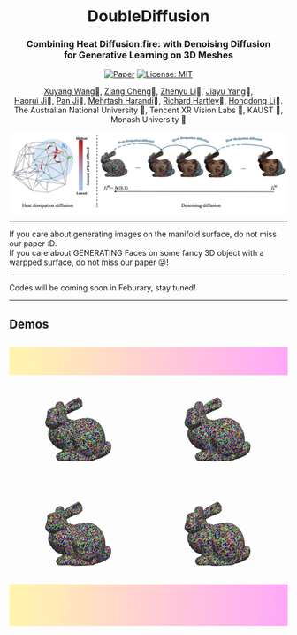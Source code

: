 
<div align="center">
<h1>DoubleDiffusion </h1>
<h3>Combining Heat Diffusion:fire: with Denoising Diffusion <br>  for Generative Learning on 3D Meshes</h3>


[![Paper](https://img.shields.io/badge/arXiv-PDF-b31b1b)](https://arxiv.org/abs/2501.03397)  [![License: MIT](https://img.shields.io/badge/License-MIT-green.svg)](https://opensource.org/licenses/MIT)

<a href="https://wxyxixixi.github.io/">Xuyang Wang</a>:kangaroo:, <a href="https://scholar.google.com/citations?user=1NIzHZcAAAAJ&hl=en">Ziang Cheng</a>:penguin:, <a href="https://zhyever.github.io/">Zhenyu Li</a>:camel:,  <a href="https://scholar.google.com.au/citations?user=xe6Uv3gAAAAJ&hl=en">Jiayu Yang</a>:penguin:, <br> <a href="https://scholar.google.com/citations?user=9BA3wgQAAAAJ&hl=en">Haorui Ji</a>:kangaroo:, <a href="https://panji530.github.io/">Pan Ji</a>:penguin:, <a href="https://sites.google.com/site/mehrtashharandi/">Mehrtash Harandi</a>:koala:,  <a href="https://scholar.google.com.au/citations?user=cHia5p0AAAAJ&hl=en">Richard Hartley</a>:kangaroo:,  <a href="https://users.cecs.anu.edu.au/~hongdong/">Hongdong Li</a>:kangaroo:. 
<br>The Australian National University :kangaroo:, Tencent XR Vision Labs :penguin:, KAUST :camel:, Monash University :koala:

<center>
<img src='assets/teaser.png'>
</center>


</div>

-----
If you care about generating images on the manifold surface, do not miss our paper :D. <br> If you care about GENERATING Faces on some fancy 3D object with a warpped surface, do not miss our paper :stuck_out_tongue_winking_eye:!  <br>

-----
Codes will be coming soon in Feburary, stay tuned!

-----
<h2>Demos<h2>
<center>
<img src='assets/demo_1.gif'>
</center>
